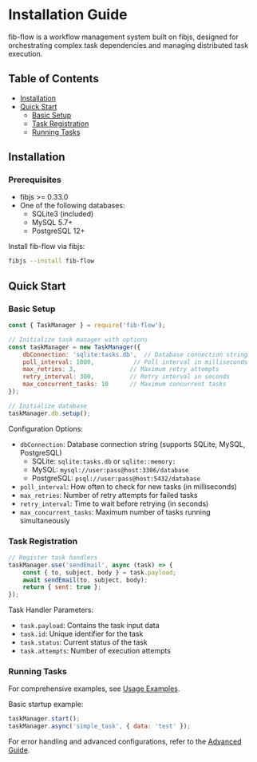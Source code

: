 # Installation Guide

fib-flow is a workflow management system built on fibjs, designed for orchestrating complex task dependencies and managing distributed task execution.

## Table of Contents
- [Installation](#installation)
- [Quick Start](#quick-start)
  - [Basic Setup](#basic-setup)
  - [Task Registration](#task-registration)
  - [Running Tasks](#running-tasks)

## Installation

### Prerequisites
- fibjs >= 0.33.0
- One of the following databases:
  - SQLite3 (included)
  - MySQL 5.7+
  - PostgreSQL 12+

Install fib-flow via fibjs:

```bash
fibjs --install fib-flow
```

## Quick Start

### Basic Setup
```javascript
const { TaskManager } = require('fib-flow');

// Initialize task manager with options
const taskManager = new TaskManager({
    dbConnection: 'sqlite:tasks.db',  // Database connection string
    poll_interval: 1000,           // Poll interval in milliseconds
    max_retries: 3,               // Maximum retry attempts
    retry_interval: 300,          // Retry interval in seconds
    max_concurrent_tasks: 10      // Maximum concurrent tasks
});

// Initialize database
taskManager.db.setup();
```

Configuration Options:
- `dbConnection`: Database connection string (supports SQLite, MySQL, PostgreSQL)
  - SQLite: `sqlite:tasks.db` or `sqlite::memory:`
  - MySQL: `mysql://user:pass@host:3306/database`
  - PostgreSQL: `psql://user:pass@host:5432/database`
- `poll_interval`: How often to check for new tasks (in milliseconds)
- `max_retries`: Number of retry attempts for failed tasks
- `retry_interval`: Time to wait before retrying (in seconds)
- `max_concurrent_tasks`: Maximum number of tasks running simultaneously

### Task Registration
```javascript
// Register task handlers
taskManager.use('sendEmail', async (task) => {
    const { to, subject, body } = task.payload;
    await sendEmail(to, subject, body);
    return { sent: true };
});
```

Task Handler Parameters:
- `task.payload`: Contains the task input data
- `task.id`: Unique identifier for the task
- `task.status`: Current status of the task
- `task.attempts`: Number of execution attempts

### Running Tasks
For comprehensive examples, see [Usage Examples](usage-examples.md).

Basic startup example:
```javascript
taskManager.start();
taskManager.async('simple_task', { data: 'test' });
```

For error handling and advanced configurations, refer to the [Advanced Guide](advanced-guide.md).
